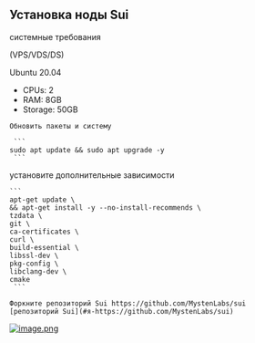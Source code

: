 ## Установка ноды Sui

   системные требования
 
  (VPS/VDS/DS) 
  
   Ubuntu 20.04
   
   - CPUs: 2
   - RAM: 8GB
   - Storage: 50GB
  
    Обновить пакеты и систему

     ```
    sudo apt update && sudo apt upgrade -y
     ```

   установите дополнительные зависимости

    ```
    apt-get update \
    && apt-get install -y --no-install-recommends \
    tzdata \
    git \
    ca-certificates \
    curl \
    build-essential \
    libssl-dev \
    pkg-config \
    libclang-dev \
    cmake
     ```
     
    Форкните репозиторий Sui https://github.com/MystenLabs/sui [репозиторий Sui](#я-https://github.com/MystenLabs/sui)
   [![image.png](https://i.postimg.cc/gkMwLbjP/image.png)](https://postimg.cc/crn1PjfD)

   


    
   
